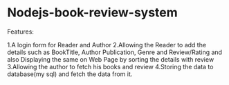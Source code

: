 # Nodejs-book-review-system
Features:

1.A login form for Reader and Author
2.Allowing the Reader to add the details such as BookTitle, Author Publication, Genre and Review/Rating and also Displaying the same on Web Page by sorting the details with review
3.Allowing the author to fetch his books and review
4.Storing the data to database(my sql) and fetch the data from it.

